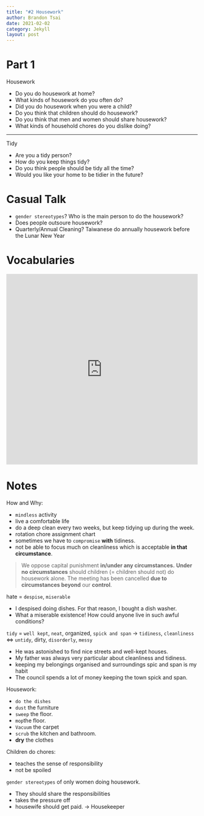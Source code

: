 ```yaml
---
title: "#2 Housework"
author: Brandon Tsai
date: 2021-02-02
category: Jekyll
layout: post
---
```



Part 1
======

Housework
- Do you do housework at home?
- What kinds of housework do you often do?
- Did you do housework when you were a child?
- Do you think that children should do housework?
- Do you think that men and women should share housework?
- What kinds of household chores do you dislike doing?

---

Tidy
- Are you a tidy person?
- How do you keep things tidy?
- Do you think people should be tidy all the time?
- Would you like your home to be tidier in the future?


Casual Talk
=========

- `gender stereotypes`? Who is the main person to do the housework?
- Does people outsoure housework?
- Quarterly/Annual Cleaning?
Taiwanese do annually housework before the Lunar New Year


Vocabularies
========

<iframe src="https://quizlet.com/566205346/flashcards/embed?i=7u4xy&x=1jj1" height="500" width="100%" style="border:0"></iframe>


Notes
=====

How and Why:
- `mindless` activity
- live a comfortable life
- do a deep clean every two weeks, but keep tidying up during the week.
- rotation chore assignment chart
- sometimes we have to `compromise` **with** tidiness.
- not be able to focus much on cleanliness which is acceptable **in that circumstance**.

> We oppose capital punishment **in/under any circumstances.**
> **Under no circumstances** should children (= children should not) do housework alone.
> The meeting has been cancelled **due to circumstances beyond** our **control**.

hate = `despise`, `miserable`
- I despised doing dishes. For that reason, I bought a dish washer.
- What a miserable existence! How could anyone live in such awful conditions?

`tidy` = `well kept`, `neat`, organized, `spick and span`
-> `tidiness`, `cleanliness`
<=> `untidy`, dirty, `disorderly`, `messy`
- He was astonished to find nice streets and well-kept houses.
- My father was always very particular about cleanliness and tidiness.
- keeping my belongings organised and surroundings spic and span is my habit
- The council spends a lot of money keeping the town spick and span.

Housework:
- `do the dishes`
- `dust` the furniture
- `sweep` the floor.
- `mop`the floor.
- `Vacuum` the carpet
- `scrub` the kitchen and bathroom.
- **dry** the clothes

Children do chores:
- teaches the sense of responsibility
- not be spoiled

`gender stereotypes` of only women doing housework.
- They should share the responsibilities
- takes the pressure off
- housewife should get paid. -> Housekeeper

